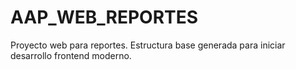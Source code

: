 # AAP_WEB_REPORTES

Proyecto web para reportes. Estructura base generada para iniciar desarrollo frontend moderno.
